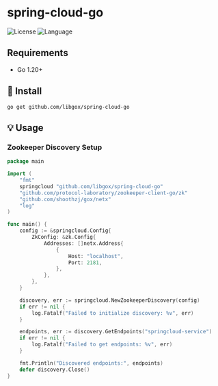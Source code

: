 # spring-cloud-go

![License](https://img.shields.io/badge/license-Apache2.0-green) ![Language](https://img.shields.io/badge/Language-Go-blue.svg)

## Requirements

- Go 1.20+

## 🚀 Install

```
go get github.com/libgox/spring-cloud-go
```

## 💡 Usage

### Zookeeper Discovery Setup

```go
package main

import (
	"fmt"
	springcloud "github.com/libgox/spring-cloud-go"
	"github.com/protocol-laboratory/zookeeper-client-go/zk"
	"github.com/shoothzj/gox/netx"
	"log"
)

func main() {
	config := &springcloud.Config{
		ZkConfig: &zk.Config{
			Addresses: []netx.Address{
				{
					Host: "localhost",
					Port: 2181,
				},
			},
		},
	}

	discovery, err := springcloud.NewZookeeperDiscovery(config)
	if err != nil {
		log.Fatalf("Failed to initialize discovery: %v", err)
	}

	endpoints, err := discovery.GetEndpoints("springcloud-service")
	if err != nil {
		log.Fatalf("Failed to get endpoints: %v", err)
	}

	fmt.Println("Discovered endpoints:", endpoints)
	defer discovery.Close()
}
```
